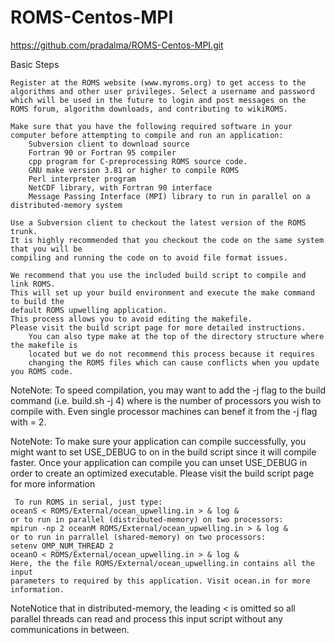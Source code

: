 # ROMS-Centos-MPI
https://github.com/pradalma/ROMS-Centos-MPI.git



Basic Steps

    Register at the ROMS website (www.myroms.org) to get access to the 
    algorithms and other user privileges. Select a username and password 
    which will be used in the future to login and post messages on the 
    ROMS forum, algorithm downloads, and contributing to wikiROMS.

    Make sure that you have the following required software in your 
    computer before attempting to compile and run an application:
        Subversion client to download source
        Fortran 90 or Fortran 95 compiler
        cpp program for C-preprocessing ROMS source code.
        GNU make version 3.81 or higher to compile ROMS
        Perl interpreter program
        NetCDF library, with Fortran 90 interface
        Message Passing Interface (MPI) library to run in parallel on a distributed-memory system

    Use a Subversion client to checkout the latest version of the ROMS trunk. 
    It is highly recommended that you checkout the code on the same system that you will be 
    compiling and running the code on to avoid file format issues.

    We recommend that you use the included build script to compile and link ROMS. 
    This will set up your build environment and execute the make command to build the 
    default ROMS upwelling application. 
    This process allows you to avoid editing the makefile.
    Please visit the build script page for more detailed instructions.
        You can also type make at the top of the directory structure where the makefile is 
        located but we do not recommend this process because it requires 
        changing the ROMS files which can cause conflicts when you update you ROMS code.


NoteNote: To speed compilation, you may want to add the -j <n> flag to the build command 
(i.e. build.sh -j 4) where <n> is the number of processors you wish to compile with.
Even single processor machines can benef
it from the -j flag with <n> = 2.


NoteNote: To make sure your application can compile successfully, you might want 
to set USE_DEBUG to on in the build script since it will compile faster. Once 
your application can compile you can unset USE_DEBUG in order to create an optimized 
executable. Please visit the build script page for more information

     To run ROMS in serial, just type:
    oceanS < ROMS/External/ocean_upwelling.in > & log &
    or to run in parallel (distributed-memory) on two processors:
    mpirun -np 2 oceanM ROMS/External/ocean_upwelling.in > & log &
    or to run in parrallel (shared-memory) on two processors:
    setenv OMP_NUM_THREAD 2
    oceanO < ROMS/External/ocean_upwelling.in > & log &
    Here, the the file ROMS/External/ocean_upwelling.in contains all the input 
    parameters to required by this application. Visit ocean.in for more information.

NoteNotice that in distributed-memory, the leading < is omitted so all parallel 
threads can read and process this input script without any communications in between. 






